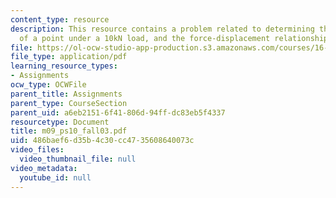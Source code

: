 ```yaml
---
content_type: resource
description: This resource contains a problem related to determining the deflection
  of a point under a 10kN load, and the force-displacement relationship for the bars.
file: https://ol-ocw-studio-app-production.s3.amazonaws.com/courses/16-01-unified-engineering-i-ii-iii-iv-fall-2005-spring-2006/486baef6d35b4c30cc4735608640073c_m09_ps10_fall03.pdf
file_type: application/pdf
learning_resource_types:
- Assignments
ocw_type: OCWFile
parent_title: Assignments
parent_type: CourseSection
parent_uid: a6eb2151-6f41-806d-94ff-dc83eb5f4337
resourcetype: Document
title: m09_ps10_fall03.pdf
uid: 486baef6-d35b-4c30-cc47-35608640073c
video_files:
  video_thumbnail_file: null
video_metadata:
  youtube_id: null
---
```

